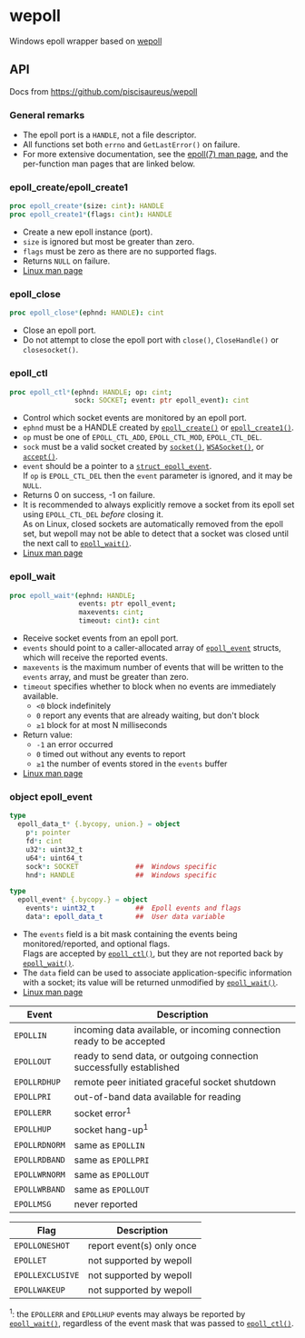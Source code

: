 # wepoll
Windows epoll wrapper based on [wepoll](https://github.com/piscisaureus/wepoll)


## API

Docs from https://github.com/piscisaureus/wepoll

### General remarks

* The epoll port is a `HANDLE`, not a file descriptor.
* All functions set both `errno` and `GetLastError()` on failure.
* For more extensive documentation, see the [epoll(7) man page][man epoll],
  and the per-function man pages that are linked below.

### epoll_create/epoll_create1

```nim
proc epoll_create*(size: cint): HANDLE
proc epoll_create1*(flags: cint): HANDLE
```

* Create a new epoll instance (port).
* `size` is ignored but most be greater than zero.
* `flags` must be zero as there are no supported flags.
* Returns `NULL` on failure.
* [Linux man page][man epoll_create]

### epoll_close

```nim
proc epoll_close*(ephnd: HANDLE): cint
```

* Close an epoll port.
* Do not attempt to close the epoll port with `close()`,
  `CloseHandle()` or `closesocket()`.

### epoll_ctl

```nim
proc epoll_ctl*(ephnd: HANDLE; op: cint; 
                sock: SOCKET; event: ptr epoll_event): cint
```

* Control which socket events are monitored by an epoll port.
* `ephnd` must be a HANDLE created by
  [`epoll_create()`](#epoll_createepoll_create1) or
  [`epoll_create1()`](#epoll_createepoll_create1).
* `op` must be one of `EPOLL_CTL_ADD`, `EPOLL_CTL_MOD`, `EPOLL_CTL_DEL`.
* `sock` must be a valid socket created by [`socket()`][msdn socket],
  [`WSASocket()`][msdn wsasocket], or [`accept()`][msdn accept].
* `event` should be a pointer to a [`struct epoll_event`](#struct-epoll_event).<br>
  If `op` is `EPOLL_CTL_DEL` then the `event` parameter is ignored, and it
  may be `NULL`.
* Returns 0 on success, -1 on failure.
* It is recommended to always explicitly remove a socket from its epoll
  set using `EPOLL_CTL_DEL` *before* closing it.<br>
  As on Linux, closed sockets are automatically removed from the epoll set, but
  wepoll may not be able to detect that a socket was closed until the next call
  to [`epoll_wait()`](#epoll_wait).
* [Linux man page][man epoll_ctl]

### epoll_wait

```nim
proc epoll_wait*(ephnd: HANDLE; 
                 events: ptr epoll_event; 
                 maxevents: cint; 
                 timeout: cint): cint
```

* Receive socket events from an epoll port.
* `events` should point to a caller-allocated array of
  [`epoll_event`](#-epoll_event) structs, which will receive the
  reported events.
* `maxevents` is the maximum number of events that will be written to the
  `events` array, and must be greater than zero.
* `timeout` specifies whether to block when no events are immediately available.
  - `<0` block indefinitely
  - `0`  report any events that are already waiting, but don't block
  - `≥1` block for at most N milliseconds
* Return value:
  - `-1` an error occurred
  - `0`  timed out without any events to report
  - `≥1` the number of events stored in the `events` buffer
* [Linux man page][man epoll_wait]

### object epoll_event

```nim
type
  epoll_data_t* {.bycopy, union.} = object
    p*: pointer
    fd*: cint
    u32*: uint32_t
    u64*: uint64_t
    sock*: SOCKET              ##  Windows specific
    hnd*: HANDLE               ##  Windows specific
```

```nim
type
  epoll_event* {.bycopy.} = object
    events*: uint32_t          ##  Epoll events and flags
    data*: epoll_data_t        ##  User data variable
```

* The `events` field is a bit mask containing the events being
  monitored/reported, and optional flags.<br>
  Flags are accepted by [`epoll_ctl()`](#epoll_ctl), but they are not reported
  back by [`epoll_wait()`](#epoll_wait).
* The `data` field can be used to associate application-specific information
  with a socket; its value will be returned unmodified by
  [`epoll_wait()`](#epoll_wait).
* [Linux man page][man epoll_ctl]

| Event         | Description                                                          |
|---------------|----------------------------------------------------------------------|
| `EPOLLIN`     | incoming data available, or incoming connection ready to be accepted |
| `EPOLLOUT`    | ready to send data, or outgoing connection successfully established  |
| `EPOLLRDHUP`  | remote peer initiated graceful socket shutdown                       |
| `EPOLLPRI`    | out-of-band data available for reading                               |
| `EPOLLERR`    | socket error<sup>1</sup>                                             |
| `EPOLLHUP`    | socket hang-up<sup>1</sup>                                           |
| `EPOLLRDNORM` | same as `EPOLLIN`                                                    |
| `EPOLLRDBAND` | same as `EPOLLPRI`                                                   |
| `EPOLLWRNORM` | same as `EPOLLOUT`                                                   |
| `EPOLLWRBAND` | same as `EPOLLOUT`                                                   |
| `EPOLLMSG`    | never reported                                                       |

| Flag             | Description               |
|------------------|---------------------------|
| `EPOLLONESHOT`   | report event(s) only once |
| `EPOLLET`        | not supported by wepoll   |
| `EPOLLEXCLUSIVE` | not supported by wepoll   |
| `EPOLLWAKEUP`    | not supported by wepoll   |

<sup>1</sup>: the `EPOLLERR` and `EPOLLHUP` events may always be reported by
[`epoll_wait()`](#epoll_wait), regardless of the event mask that was passed to
[`epoll_ctl()`](#epoll_ctl).


[man epoll]:        http://man7.org/linux/man-pages/man7/epoll.7.html
[man epoll_create]: http://man7.org/linux/man-pages/man2/epoll_create.2.html
[man epoll_ctl]:    http://man7.org/linux/man-pages/man2/epoll_ctl.2.html
[man epoll_wait]:   http://man7.org/linux/man-pages/man2/epoll_wait.2.html
[msdn accept]:      https://msdn.microsoft.com/en-us/library/windows/desktop/ms737526(v=vs.85).aspx
[msdn socket]:      https://msdn.microsoft.com/en-us/library/windows/desktop/ms740506(v=vs.85).aspx
[msdn wsasocket]:   https://msdn.microsoft.com/en-us/library/windows/desktop/ms742212(v=vs.85).aspx
[select scale]:     https://daniel.haxx.se/docs/poll-vs-select.html
[wsapoll broken]:   https://daniel.haxx.se/blog/2012/10/10/wsapoll-is-broken/
[wepoll.c]:         https://github.com/piscisaureus/wepoll/blob/dist/wepoll.c
[wepoll.h]:         https://github.com/piscisaureus/wepoll/blob/dist/wepoll.h
